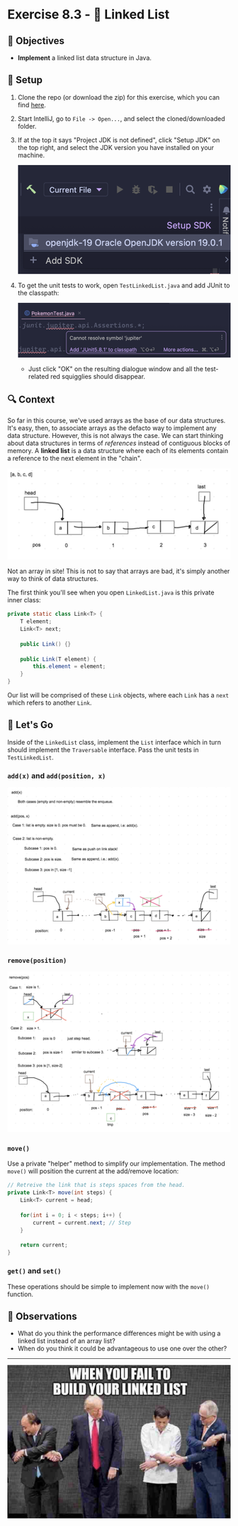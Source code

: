 # Exercise 8.3 - 🔗 Linked List

## 🎯 Objectives

- **Implement** a linked list data structure in Java.

## 🔨 Setup

1. Clone the repo (or download the zip) for this exercise, which you can find [here](https://github.com/JAC-CS-Programming-4-W23/E8.1-Linked-List).
2. Start IntelliJ, go to `File -> Open...`, and select the cloned/downloaded folder.
3. If at the top it says "Project JDK is not defined", click "Setup JDK" on the top right, and select the JDK version you have installed on your machine.

   ![Setup JDK](./images/Setup-JDK.png)

4. To get the unit tests to work, open `TestLinkedList.java` and add JUnit to the classpath:

   ![Setup Tests](./images/Setup-Tests.png)

   - Just click "OK" on the resulting dialogue window and all the test-related red squigglies should disappear.

## 🔍 Context

So far in this course, we've used arrays as the base of our data structures. It's easy, then, to associate arrays as the defacto way to implement any data structure. However, this is not always the case. We can start thinking about data structures in terms of _references_ instead of contiguous blocks of memory. A **linked list** is a data structure where each of its elements contain a reference to the next element in the "chain".

![Linked List](./images/Linked-List-1.png)

Not an array in site! This is not to say that arrays are bad, it's simply another way to think of data structures.

The first think you'll see when you open `LinkedList.java` is this private inner class:

```java
private static class Link<T> {
    T element;
    Link<T> next;

    public Link() {}

    public Link(T element) {
        this.element = element;
    }
}
```

Our list will be comprised of these `Link` objects, where each `Link` has a `next` which refers to another `Link`.

## 🚦 Let's Go

Inside of the `LinkedList` class, implement the `List` interface which in turn should implement the `Traversable` interface. Pass the unit tests in `TestLinkedList`.

### `add(x)` and `add(position, x)`

![Linked List 2](./images/Linked-List-2.png)

### `remove(position)`

![Linked List 3](./images/Linked-List-3.png)

### `move()`

Use a private "helper" method to simplify our implementation. The method `move()` will position the current at the add/remove location:

```java
// Retreive the link that is steps spaces from the head.
private Link<T> move(int steps) {
    Link<T> current = head;

    for(int i = 0; i < steps; i++) {
        current = current.next; // Step
    }

    return current;
}
```

### `get()` and `set()`

These operations should be simple to implement now with the `move()` function.

## 🔬 Observations

- What do you think the performance differences might be with using a linked list instead of an array list?
- When do you think it could be advantageous to use one over the other?

---

![Comic](./images/Comic.png)
